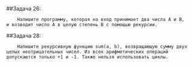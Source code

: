 ##Задача 26: 


        Напишите программу, которая на вход принимает два числа A и B, 
    и возводит число А в целую степень B с помощью рекурсии.

##Задача 28:


        Напишите рекурсивную функцию sum(a, b), возвращающую сумму двух 
    целых неотрицательных чисел. Из всех арифметических операций 
    допускаются только +1 и -1. Также нельзя использовать циклы.

